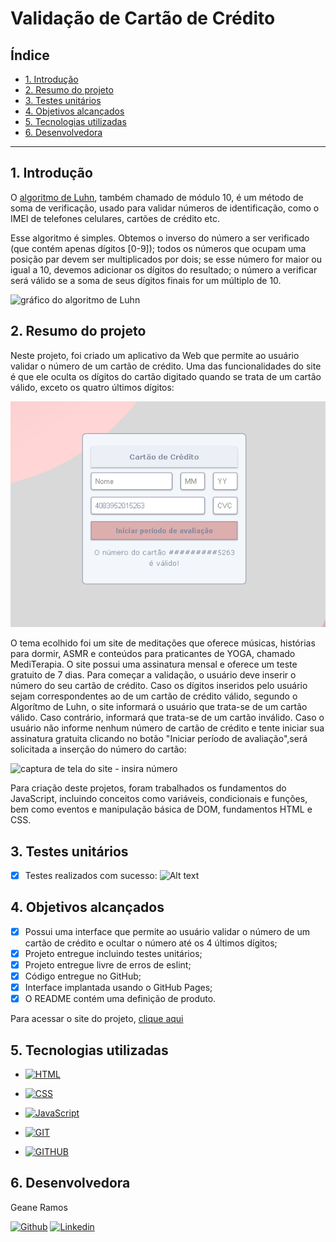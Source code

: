 # Validação de Cartão de Crédito

## Índice

- [1. Introdução](#1-Introdução)
- [2. Resumo do projeto](#2-resumo-do-projeto)
- [3. Testes unitários](#3-testes-unitários)
- [4. Objetivos alcançados](#4-objetivos-alcançados)
- [5. Tecnologias utilizadas](#5-tecnologias-utilizadas)
- [6. Desenvolvedora](#6-desenvolvedora)

---

## 1. Introdução

O [algoritmo de Luhn](https://en.wikipedia.org/wiki/Luhn_algorithm), também
chamado de módulo 10, é um método de soma de verificação, usado para validar
números de identificação, como o IMEI de telefones celulares, cartões de crédito
etc.

Esse algoritmo é simples. Obtemos o inverso do número a ser verificado (que
contém apenas dígitos [0-9]); todos os números que ocupam uma posição par devem
ser multiplicados por dois; se esse número for maior ou igual a 10, devemos
adicionar os dígitos do resultado; o número a verificar será válido se a soma de
seus dígitos finais for um múltiplo de 10.

![gráfico do algoritmo de
Luhn](https://www.101computing.net/wp/wp-content/uploads/Luhn-Algorithm.png)

## 2. Resumo do projeto

Neste projeto, foi criado um aplicativo da Web que permite ao usuário validar o número de um cartão de crédito. Uma das funcionalidades do site é que ele oculta os dígitos do cartão digitado quando se trata de um cartão válido, exceto os quatro últimos dígitos:

![captura de tela do site](src/img/card%20validation.png)

O tema ecolhido foi um site de meditações que oferece músicas, histórias para dormir, ASMR e conteúdos para
praticantes de YOGA, chamado MediTerapia. O site possui uma assinatura mensal e oferece um teste gratuito de 7 dias. Para começar a validação, o usuário deve inserir o número do seu cartão de crédito. Caso os dígitos inseridos pelo usuário
sejam correspondentes ao de um cartão de crédito válido, segundo o Algorítmo de Luhn, o site informará o usuário que trata-se de um cartão válido. Caso contrário, informará que trata-se de um cartão inválido. Caso o usuário não informe nenhum número de cartão de crédito e tente iniciar sua assinatura gratuita clicando no botão "Iniciar período de avaliação",será solicitada a inserção do número do cartão:

![captura de tela do site - insira número](src/img/card%20validation%20-%20insira%20n%C3%BAmero.png)

Para criação deste projetos, foram trabalhados os fundamentos do JavaScript, incluindo conceitos como variáveis, condicionais e funções, bem como eventos e manipulação básica de DOM, fundamentos HTML e CSS.

## 3. Testes unitários

- [x] Testes realizados com sucesso:
      ![Alt text](src/img/testes%20unit%C3%A1rios.png)

## 4. Objetivos alcançados

- [x] Possui uma interface que permite ao usuário validar o número de um cartão de crédito e ocultar o número até os 4 últimos dígitos;
- [x] Projeto entregue incluindo testes unitários;
- [x] Projeto entregue livre de erros de eslint;
- [x] Código entregue no GitHub;
- [x] Interface implantada usando o GitHub Pages;
- [x] O README contém uma definição de produto.

Para acessar o site do projeto, [clique aqui](https://geanemr.github.io/SAP010-card-validation/)

## 5. Tecnologias utilizadas

- [![HTML](https://img.shields.io/badge/HTML5-E34F26?style=for-the-badge&logo=html5&logoColor=white&link=https)](https://developer.mozilla.org/en-US/docs/Learn/Getting_started_with_the_web/HTML_basics)

- [![CSS](https://img.shields.io/badge/CSS3-1572B6?style=for-the-badge&logo=css3&logoColor=white&link=https)](https://developer.mozilla.org/en-US/docs/Learn/CSS/First_steps)

- [![JavaScript](https://img.shields.io/badge/JavaScript-F7DF1E?style=for-the-badge&logo=javascript&logoColor=black&link=https)](https://developer.mozilla.org/en-US/docs/Web/JavaScript)

- [![GIT](https://img.shields.io/badge/Git-E34F26?style=for-the-badge&logo=git&logoColor=white&link=https)](https://git-scm.com/)

- [![GITHUB](https://img.shields.io/badge/GitHub-100000?style=for-the-badge&logo=github&logoColor=white&link=https)](https://github.com/)

## 6. Desenvolvedora

Geane Ramos

[![Github](https://img.shields.io/badge/-Github-000?style=flat-square&logo=Github&logoColor=white&link=https)](https://github.com/geanemr) [![Linkedin](https://img.shields.io/badge/-LinkedIn-blue?style=flat-square&logo=Linkedin&logoColor=white&link=https://linkedin.com/in/geane-moraes-ramos)](https://www.linkedin.com/in/geane-moraes-ramos/)
